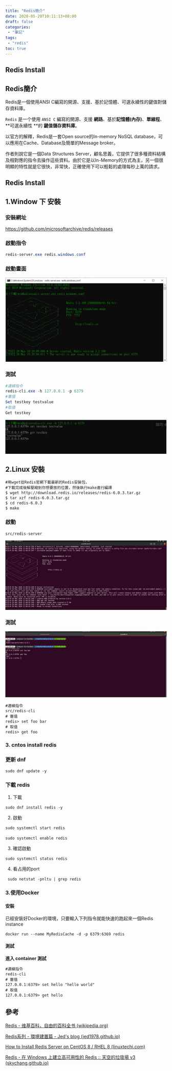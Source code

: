 ```yaml
---
title: "Redis簡介"
date: 2020-05-20T10:11:13+08:00
draft: false
categories:
 - "筆記"
tags:
 - "redis"
toc: true
---
```


## Redis Install

<!-- 簡介 -->
## Redis簡介

Redis是一個使用ANSI C編寫的開源、支援、基於記憶體、可選永續性的鍵值對儲存資料庫。

`Redis` 是一个使用 `ANSI C` 編寫的開源、支援 **網路**、基於**記憶體(內存)**、**單線程**、**可選永續性 **的 **鍵值儲存資料庫**。

以官方的解釋，Redis是一套Open source的In-memory NoSQL database，可以應用在Cache、Database及簡單的Message broker。

作者則說它是一個Data Structures Server，顧名思義，它提供了很多種資料結構及相對應的指令去操作這些資料。由於它是以In-Memory的方式為主，另一個很明顯的特性就是它很快，非常快，正確使用下可以輕鬆的處理每秒上萬的請求。


<!--more-->

## Redis Install

## 1.Window 下 安裝

### 安裝網址

https://github.com/microsoftarchive/redis/releases

### 啟動指令

```powershell
redis-server.exe redis.windows.conf
```

### 啟動畫面

![runRedisWin](/images/redis/runRedisWin.png)

### 測試  

```powershell
#連線指令
redis-cli.exe -h 127.0.0.1 -p 6379
#塞值
Set testkey testvalue
#取值
Get testkey
```

![redisWinTest](/images/redis/redisWinTest.png)


## 2.Linux 安裝

```shell
#用wget從Redis官網下載最新的Redis安裝包，
#下載完成後解壓縮到你想要放的位置，然後執行make進行編譯
$ wget http://download.redis.io/releases/redis-6.0.3.tar.gz
$ tar xzf redis-6.0.3.tar.gz
$ cd redis-6.0.3
$ make
```

### 啟動

``` shell
src/redis-server
```

![runRedisUbuntu](/images/redis/runRedisUbuntu.png)

### 測試

![redisUbuntuTest](/images/redis/redisUbuntuTest.png)

```shell
#連線指令
src/redis-cli  
# 塞值
redis> set foo bar  
# 取值
redis> get foo  
```

### 3. cntos install redis

### 更新 dnf

```shell
sudo dnf update -y
```

### 下載 redis 

1. 下載

```shell
sudo dnf install redis -y
```

2. 啟動

```shell
sudo systemctl start redis 

sudo systemctl enable redis
```

3. 確認啟動

```shell
sudo systemctl status redis
```

4. 看占用的port

```shell
 sudo netstat -pnltu | grep redis
```

### 3.使用Docker

#### 安裝

已經安裝好Docker的環境，只要輸入下列指令就能快速的跑起來一個Redis instance

```
docker run --name MyRedisCache -d -p 6379:6369 redis
```

#### 測試

**進入 container 測試**

```
#連線指令
redis-cli
# 塞值
127.0.0.1:6379> set hello "hello world"
# 取值
127.0.0.1:6379> get hello
```



## 參考

[Redis - 维基百科，自由的百科全书 (wikipedia.org)](https://zh.wikipedia.org/wiki/Redis)

[Redis系列 - 環境建置篇 - Jed's blog (jed1978.github.io)](https://jed1978.github.io/2018/05/02/Redis-Environment-Installation-Configuration.html)

[How to Install Redis Server on CentOS 8 / RHEL 8 (linuxtechi.com)](https://www.linuxtechi.com/install-redis-server-on-centos-8-rhel-8/)

[Redis - 在 Windows 上建立高可用性的 Redis :: 天空的垃圾場 v3 (skychang.github.io)](https://skychang.github.io/2017/04/09/Redis-Create_Redis_HA/)
